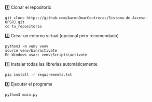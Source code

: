 1️⃣ Clonar el repositorio

	git clone https://github.com/AaronOmarContreras/Sistema-de-Acceso-UPSRJ.git
	cd tu_repositorio

2️⃣ Crear un entorno virtual (opcional pero recomendado)

	python3 -m venv venv
	source venv/bin/activate  
	En Windows usar: venv\Scripts\activate

3️⃣ Instalar todas las librerías automáticamente

	pip install -r requirements.txt

4️⃣ Ejecutar el programa

	python3 main.py
